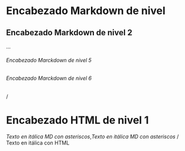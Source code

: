 # Encabezado Markdown de nivel 
## Encabezado Markdown de nivel 2
...
###### Encabezado Marckdown de nivel 5
###### Encabezado Marckdown de nivel 6
/
<h1>Encabezado HTML de nivel 1</h1>  

*Texto en itálica MD con asteriscos*,_Texto en itálica MD con asteriscos_
/
Texto en itálica con HTML
